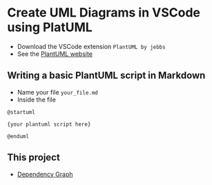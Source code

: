 # Create UML Diagrams in VSCode using PlatUML

- Download the VSCode extension `PlantUML by jebbs`
- See the [PlantUML website](https://plantuml.com/)

## Writing a basic PlantUML script in Markdown

- Name your file `your_file.md`
- Inside the file

```
@startuml

{your plantuml script here}

@enduml
```

## This project

- [Dependency Graph](uml/dependency_graph.md)

